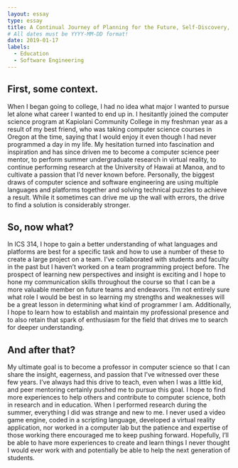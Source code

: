 ```yaml
---
layout: essay
type: essay
title: A Continual Journey of Planning for the Future, Self-Discovery, and Compiler Errors
# All dates must be YYYY-MM-DD format!
date: 2019-01-17
labels:
  - Education
  - Software Engineering
---
```


## First, some context. 

When I began going to college, I had no idea what major I wanted to pursue let alone what career I wanted to end up in. I hesitantly joined the computer science program at Kapiolani Community College in my freshman year as a result of my best friend, who was taking computer science courses in Oregon at the time, saying that I would enjoy it even though I had never programmed a day in my life. My hesitation turned into fascination and inspiration and has since driven me to become a computer science peer mentor, to perform summer undergraduate research in virtual reality, to continue performing research at the University of Hawaii at Manoa, and to cultivate a passion that I’d never known before. Personally, the biggest draws of computer science and software engineering are using multiple languages and platforms together and solving technical puzzles to achieve a result. While it sometimes can drive me up the wall with errors, the drive to find a solution is considerably stronger.

## So, now what?

In ICS 314, I hope to gain a better understanding of what languages and platforms are best for a specific task and how to use a number of these to create a large project on a team. I’ve collaborated with students and faculty in the past but I haven’t worked on a team programming project before. The prospect of learning new perspectives and insight is exciting and I hope to hone my communication skills throughout the course so that I can be a more valuable member on future teams and endeavors. I’m not entirely sure what role I would be best in so learning my strengths and weaknesses will be a great lesson in determining what kind of programmer I am. Additionally, I hope to learn how to establish and maintain my professional presence and to also retain that spark of enthusiasm for the field that drives me to search for deeper understanding. 

## And after that?

My ultimate goal is to become a professor in computer science so that I can share the insight, eagerness, and passion that I’ve witnessed over these few years. I’ve always had this drive to teach, even when I was a little kid, and peer mentoring certainly pushed me to pursue this goal. I hope to find more experiences to help others and contribute to computer science, both in research and in education. When I performed research during the summer, everything I did was strange and new to me. I never used a video game engine, coded in a scripting language, developed a virtual reality application, nor worked in a computer lab but the patience and expertise of those working there encouraged me to keep pushing forward. Hopefully, I’ll be able to have more experiences to create and learn things I never thought I would ever work with and potentially be able to help the next generation of students.
